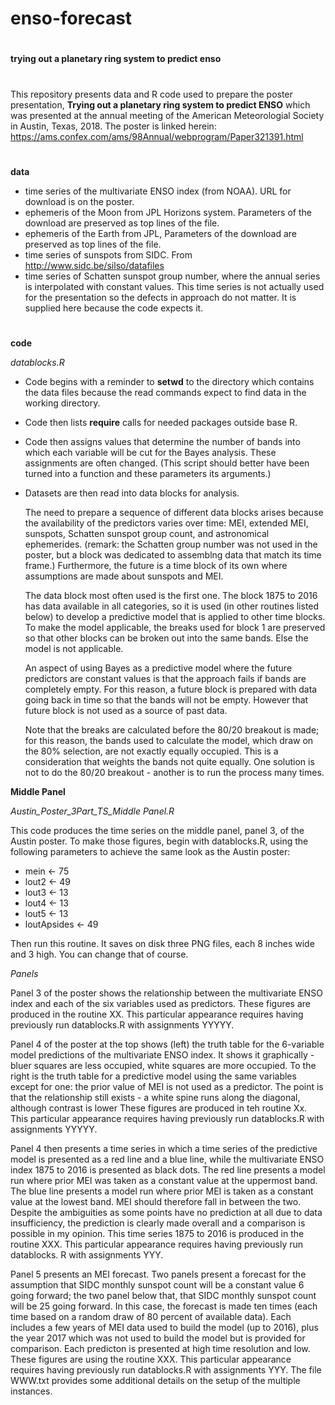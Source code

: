 # enso-forecast

#
**trying out a planetary ring system to predict enso**
# 
This repository presents data and R code used to prepare the poster presentation, **Trying out a planetary ring system to predict ENSO** which was presented at the annual meeting of the American Meteorologial Society in Austin, Texas, 2018.  The poster is linked herein:   https://ams.confex.com/ams/98Annual/webprogram/Paper321391.html

#
**data**

- time series of the multivariate ENSO index (from NOAA).  URL for download is on the poster.
- ephemeris of the Moon from JPL Horizons system.  Parameters of the download are preserved as top lines of the file.
- ephemeris of the Earth from JPL,  Parameters of the download are preserved as top lines of the file.
- time series of sunspots from SIDC.  From http://www.sidc.be/silso/datafiles
- time series of Schatten sunspot group number, where the annual series is interpolated with constant values.  This time series is not actually used for the presentation so the defects in approach do not matter.  It is supplied here because the code expects it.

#     
**code**

*datablocks.R*

- Code begins with a reminder to **setwd** to the directory which contains the data files because the read commands expect to find data in the working directory.
- Code then lists **require** calls for needed packages outside base R.  
- Code then assigns values that determine the number of bands into which each variable will be cut for the Bayes analysis.  These assignments are often changed.  (This script should better have been turned into a function and these parameters its arguments.)
- Datasets are then read into data blocks for analysis.  

  The need to prepare a sequence of different data blocks arises because the availability of the predictors varies over time:  MEI, extended MEI, sunspots,  Schatten sunspot group count, and astronomical ephemerides.  (remark:  the Schatten group number was not used in the poster, but a block was dedicated to assemblng data that match its time frame.)  Furthermore, the future is a time block of its own where assumptions are made about sunspots and MEI.

  The data block most often used is the first one.  The block 1875 to 2016 has data available in all categories, so it is used (in other routines listed below) to develop a predictive model that is applied to other time blocks.   To make the model applicable, the breaks used for block 1 are preserved so that other blocks can be broken out into the same bands.  Else the model is not applicable. 
  
  An aspect of using Bayes as a predictive model where the future predictors are constant values is that the approach fails if bands are completely empty.  For this reason, a future block is prepared with data going back in time so that the bands will not be empty.  However that future block is not used as a source of past data.
  
  Note that the breaks are calculated before the 80/20 breakout is made; for this reason, the bands used to calculate the model, which draw on the 80% selection, are not exactly equally occupied.  This is a consideration that weights the bands not quite equally.  One solution is not to do the 80/20 breakout - another is to run the process many times.  

**Middle Panel**

*Austin_Poster_3Part_TS_Middle Panel.R*

This code produces the time series on the middle panel, panel 3, of the Austin poster.  To make those figures, begin with datablocks.R, using the following parameters to achieve the same look as the Austin poster:
- mein <- 75 
- lout2 <- 49 
- lout3 <- 13 
- lout4 <- 13 
- lout5 <- 13 
- loutApsides <- 49 

Then run this routine.  It saves on disk three PNG files, each 8 inches wide and 3 high.  You can change that of course.



*Panels*

Panel 3 of the poster shows the relationship between the multivariate ENSO index and each of the six variables used as predictors.  These figures are produced in the routine XX.  This particular appearance requires having previously run datablocks.R with assignments YYYYY.

Panel 4 of the poster at the top shows (left) the truth table for the 6-variable model predictions of the multivariate ENSO index.  It shows it graphically - bluer squares are less occupied, white squares are more occupied.  To the right is the truth table for a predictive model using the same variables except for one:  the prior value of MEI is not used as a predictor.  The point is that the relationship still exists - a white spine runs along the diagonal, although contrast is lower  These figures are produced in teh routine Xx.  This particular appearance requires having previously run datablocks.R with assignments YYYYY.

Panel 4 then presents a time series in which a time series of the predictive model is presented as a red line and a blue line, while the multivariate ENSO index 1875 to 2016 is presented as black dots. The red line presents a model run where prior MEI was taken as a constant value at the uppermost band.  The blue line presents a model run where prior MEI is taken as a constant value at the lowest band.  MEI should therefore fall in between the two.  Despite the ambiguities as some points have no prediction at all due to data insufficiency, the prediction is clearly made overall and a comparison is possible in my opinion.  This time series 1875 to 2016 is produced in the routine XXX.  This particular appearance requires having previously run datablocks. R with assignments YYY.

Panel 5 presents an MEI forecast.  Two panels present a forecast for the assumption that SIDC monthly sunspot count will be a constant value 6 going forward; the two panel below that, that SIDC monthly sunspot count will be 25 going forward.  In this case, the forecast is made ten times (each time based on a random draw of 80 percent of available data).  Each includes a few years of MEI data used to build the model (up to 2016), plus the year 2017 which was not used to build the model but is provided for comparison.  Each predicton is presented at high time resolution and low.  These figures are using the routine XXX.  This particular appearance requires having previously run datablocks.R with assignments YYY.  The file WWW.txt provides some additional details on the setup of the multiple instances.
